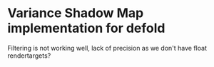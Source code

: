 # Variance Shadow Map implementation for defold

Filtering is not working well, lack of precision as we don't have float rendertargets?